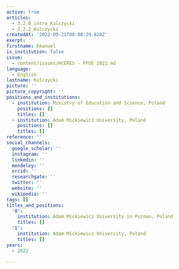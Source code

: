 ```yaml
---
active: true
articles:
  - 3.2.0_intro_Kulczycki
  - 2.2.2_Kulczycki
createdAt: '2022-09-21T08:08:29.828Z'
exerpt: ''
firstname: Emanuel
is_institution: false
issue:
  - content/issues/HCERES - PFUE 2022.md
language:
  - English
lastname: Kulczycki
picture: ''
picture_copyright: ''
positions_and_institutions:
  - institution: Ministry of Education and Science, Poland
    positions: []
    titles: []
  - institution: Adam Mickiewicz University, Poland
    positions: []
    titles: []
reference: ''
social_channels:
  google_scholar: ''
  instagram: ''
  linkedin: ''
  mendeley: ''
  orcid: ''
  researchgate: ''
  twitter: ''
  website: ''
  wikipedia: ''
tags: []
titles_and_positions:
  '0':
    institution: Adam Mickiewicz University in Poznan, Poland
    titles: []
  '1':
    institution: Adam Mickiewicz University, Poland
    titles: []
years:
  - 2022

---
```

